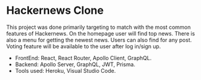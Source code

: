 # Hackernews Clone
This project was done primarily targeting to match with the most common features of Hackernews. On the homepage user will find top news. There is also a menu for getting the newest news. Users can also find for any post. Voting feature will be available to the user after log in/sign up.

-	FrontEnd: React, React Router, Apollo Client, GraphQL.
-	Backend: Apollo Server, GraphQL, JWT, Prisma.
-	Tools used: Heroku, Visual Studio Code.
